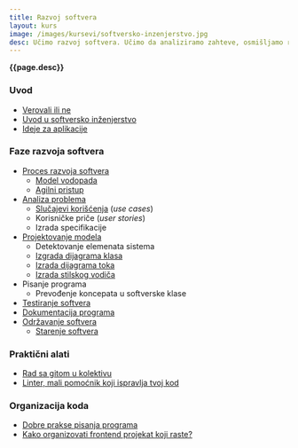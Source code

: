 ```yaml
---
title: Razvoj softvera
layout: kurs
image: /images/kursevi/softversko-inzenjerstvo.jpg
desc: Učimo razvoj softvera. Učimo da analiziramo zahteve, osmišljamo rešenja i projektujemo softver. 
---
```


**{{page.desc}}**

### Uvod

- [Verovali ili ne](/verovali-ili-ne)
- [Uvod u softversko inženjerstvo](/softversko-inzenjerstvo)
- [Ideje za aplikacije](/ideje-za-aplikacije)

### Faze razvoja softvera

- [Proces razvoja softvera](/faze-razvoja-programa)
  - [Model vodopada](/model-vodopada)
  - [Agilni pristup](/agilni-pristup)
- [Analiza problema](/analiza-zahteva)
  - [Slučajevi korišćenja](/slucaj-koriscenja) (*use cases*)
  - Korisničke priče (*user stories*)
  - Izrada specifikacije
- [Projektovanje modela](/projektovanje-modela)
  - Detektovanje elemenata sistema
  - [Izgrada dijagrama klasa](/dijagram-klasa)
  - [Izrada dijagrama toka](/dijagram-toka)
  - [Izrada stilskog vodiča](/stilski-vodic)
- Pisanje programa
  - Prevođenje koncepata u softverske klase
- [Testiranje softvera](/testiranje-programa)
- [Dokumentacija programa](/dokumentacija-programa)
- [Održavanje softvera](/odrzavanje-softvera)
  - [Starenje softvera](https://www.slideshare.net/DamjanPavlica/starenje-softvera)

### Praktični alati

- [Rad sa gitom u kolektivu](/rad-sa-gitom)
- [Linter, mali pomoćnik koji ispravlja tvoj kod](/linter)

### Organizacija koda

- [Dobre prakse pisanja programa](/dobre-prakse)
- [Kako organizovati frontend projekat koji raste?](/kako-organizovati-frontend-projekat)